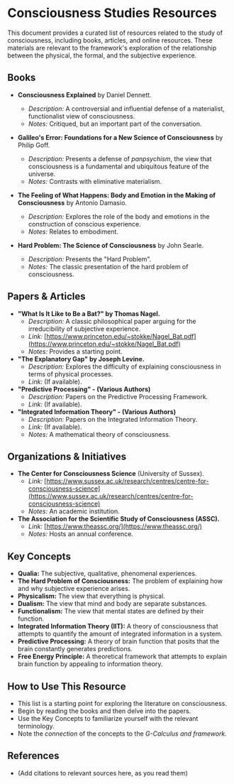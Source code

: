 # Consciousness Studies Resources

This document provides a curated list of resources related to the study of consciousness, including books, articles, and online resources. These materials are relevant to the framework's exploration of the relationship between the physical, the formal, and the subjective experience.

## Books

*   **Consciousness Explained** by Daniel Dennett.
    *   *Description:* A controversial and influential defense of a materialist, functionalist view of consciousness.
    *   *Notes:* Critiqued, but an important part of the conversation.

*   **Galileo's Error: Foundations for a New Science of Consciousness** by Philip Goff.
    *   *Description:* Presents a defense of *panpsychism*, the view that consciousness is a fundamental and ubiquitous feature of the universe.
    *   *Notes:* Contrasts with eliminative materialism.
*   **The Feeling of What Happens: Body and Emotion in the Making of Consciousness** by Antonio Damasio.
    *   *Description:* Explores the role of the body and emotions in the construction of conscious experience.
    *   *Notes:* Relates to embodiment.

*   **Hard Problem: The Science of Consciousness** by John Searle.
    *   *Description:* Presents the "Hard Problem".
    *   *Notes:* The classic presentation of the hard problem of consciousness.

## Papers & Articles

*   **"What Is It Like to Be a Bat?" by Thomas Nagel.**
    *   *Description:* A classic philosophical paper arguing for the irreducibility of subjective experience.
    *   *Link:* [https://www.princeton.edu/~stokke/Nagel_Bat.pdf](https://www.princeton.edu/~stokke/Nagel_Bat.pdf)
    *   *Notes:* Provides a starting point.
*   **"The Explanatory Gap" by Joseph Levine.**
    *   *Description:* Explores the difficulty of explaining consciousness in terms of physical processes.
    *   *Link:* (If available).
*   **"Predictive Processing" - (Various Authors)**
    *   *Description:* Papers on the Predictive Processing Framework.
    *   *Link:* (If available).
*   **"Integrated Information Theory" - (Various Authors)**
    *   *Description:* Papers on the Integrated Information Theory.
    *   *Link:* (If available).
    *   *Notes:* A mathematical theory of consciousness.

## Organizations & Initiatives

*   **The Center for Consciousness Science** (University of Sussex).
    *   *Link:* [https://www.sussex.ac.uk/research/centres/centre-for-consciousness-science](https://www.sussex.ac.uk/research/centres/centre-for-consciousness-science)
    *   *Notes:* An academic institution.
*   **The Association for the Scientific Study of Consciousness (ASSC).**
    *   *Link:* [https://www.theassc.org/](https://www.theassc.org/)
    *   *Notes:* Hosts an annual conference.

## Key Concepts

*   **Qualia:**  The subjective, qualitative, phenomenal experiences.
*   **The Hard Problem of Consciousness:**  The problem of explaining how and why subjective experience arises.
*   **Physicalism:**  The view that everything is physical.
*   **Dualism:**  The view that mind and body are separate substances.
*   **Functionalism:** The view that mental states are defined by their function.
*   **Integrated Information Theory (IIT):** A theory of consciousness that attempts to quantify the amount of integrated information in a system.
*   **Predictive Processing:** A theory of brain function that posits that the brain constantly generates predictions.
*   **Free Energy Principle:**  A theoretical framework that attempts to explain brain function by appealing to information theory.

## How to Use This Resource

*   This list is a starting point for exploring the literature on consciousness.
*   Begin by reading the books and then delve into the papers.
*   Use the Key Concepts to familiarize yourself with the relevant terminology.
*   Note the *connection* of the concepts to the *G-Calculus and framework.*

## References

*   (Add citations to relevant sources here, as you read them)
